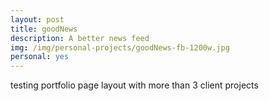 ```yaml
---
layout: post
title: goodNews
description: A better news feed
img: /img/personal-projects/goodNews-fb-1200w.jpg
personal: yes
---
```

testing portfolio page layout with more than 3 client projects
